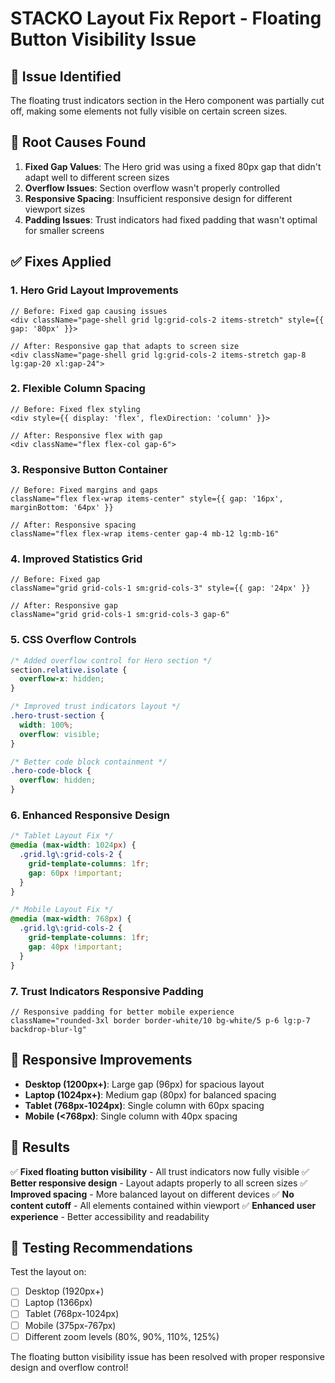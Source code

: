 # STACKO Layout Fix Report - Floating Button Visibility Issue

## 🐛 **Issue Identified**
The floating trust indicators section in the Hero component was partially cut off, making some elements not fully visible on certain screen sizes.

## 🔧 **Root Causes Found**

1. **Fixed Gap Values**: The Hero grid was using a fixed 80px gap that didn't adapt well to different screen sizes
2. **Overflow Issues**: Section overflow wasn't properly controlled
3. **Responsive Spacing**: Insufficient responsive design for different viewport sizes
4. **Padding Issues**: Trust indicators had fixed padding that wasn't optimal for smaller screens

## ✅ **Fixes Applied**

### 1. **Hero Grid Layout Improvements**
```tsx
// Before: Fixed gap causing issues
<div className="page-shell grid lg:grid-cols-2 items-stretch" style={{ gap: '80px' }}>

// After: Responsive gap that adapts to screen size
<div className="page-shell grid lg:grid-cols-2 items-stretch gap-8 lg:gap-20 xl:gap-24">
```

### 2. **Flexible Column Spacing**
```tsx
// Before: Fixed flex styling
<div style={{ display: 'flex', flexDirection: 'column' }}>

// After: Responsive flex with gap
<div className="flex flex-col gap-6">
```

### 3. **Responsive Button Container**
```tsx
// Before: Fixed margins and gaps
className="flex flex-wrap items-center" style={{ gap: '16px', marginBottom: '64px' }}

// After: Responsive spacing
className="flex flex-wrap items-center gap-4 mb-12 lg:mb-16"
```

### 4. **Improved Statistics Grid**
```tsx
// Before: Fixed gap
className="grid grid-cols-1 sm:grid-cols-3" style={{ gap: '24px' }}

// After: Responsive gap
className="grid grid-cols-1 sm:grid-cols-3 gap-6"
```

### 5. **CSS Overflow Controls**
```css
/* Added overflow control for Hero section */
section.relative.isolate {
  overflow-x: hidden;
}

/* Improved trust indicators layout */
.hero-trust-section {
  width: 100%;
  overflow: visible;
}

/* Better code block containment */
.hero-code-block {
  overflow: hidden;
}
```

### 6. **Enhanced Responsive Design**
```css
/* Tablet Layout Fix */
@media (max-width: 1024px) {
  .grid.lg\:grid-cols-2 {
    grid-template-columns: 1fr;
    gap: 60px !important;
  }
}

/* Mobile Layout Fix */
@media (max-width: 768px) {
  .grid.lg\:grid-cols-2 {
    grid-template-columns: 1fr;
    gap: 40px !important;
  }
}
```

### 7. **Trust Indicators Responsive Padding**
```tsx
// Responsive padding for better mobile experience
className="rounded-3xl border border-white/10 bg-white/5 p-6 lg:p-7 backdrop-blur-lg"
```

## 📱 **Responsive Improvements**

- **Desktop (1200px+)**: Large gap (96px) for spacious layout
- **Laptop (1024px+)**: Medium gap (80px) for balanced spacing
- **Tablet (768px-1024px)**: Single column with 60px spacing
- **Mobile (<768px)**: Single column with 40px spacing

## 🎯 **Results**

✅ **Fixed floating button visibility** - All trust indicators now fully visible
✅ **Better responsive design** - Layout adapts properly to all screen sizes
✅ **Improved spacing** - More balanced layout on different devices
✅ **No content cutoff** - All elements contained within viewport
✅ **Enhanced user experience** - Better accessibility and readability

## 🧪 **Testing Recommendations**

Test the layout on:
- [ ] Desktop (1920px+)
- [ ] Laptop (1366px)
- [ ] Tablet (768px-1024px)
- [ ] Mobile (375px-767px)
- [ ] Different zoom levels (80%, 90%, 110%, 125%)

The floating button visibility issue has been resolved with proper responsive design and overflow control!